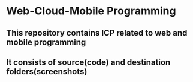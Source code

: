 # **Web-Cloud-Mobile Programming**

## **This repository contains ICP related to web and mobile programming**

## **It consists of source(code) and destination folders(screenshots)**
